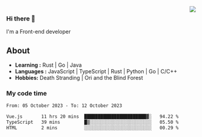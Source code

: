 <img align='right' src="https://github-readme-stats.vercel.app/api?username=strugglebak&show_icons=true">

### Hi there 👋

I'm a Front-end developer

## About

-  **Learning :** Rust | Go | Java
-  **Languages :** JavaScript | TypeScript | Rust | Python | Go | C/C++
-  **Hobbies:** Death Stranding | Ori and the Blind Forest

### My code time

<!--START_SECTION:waka-->

```txt
From: 05 October 2023 - To: 12 October 2023

Vue.js       11 hrs 20 mins  ███████████████████████▓░   94.22 %
TypeScript   39 mins         █▒░░░░░░░░░░░░░░░░░░░░░░░   05.50 %
HTML         2 mins          ░░░░░░░░░░░░░░░░░░░░░░░░░   00.29 %
```

<!--END_SECTION:waka-->

